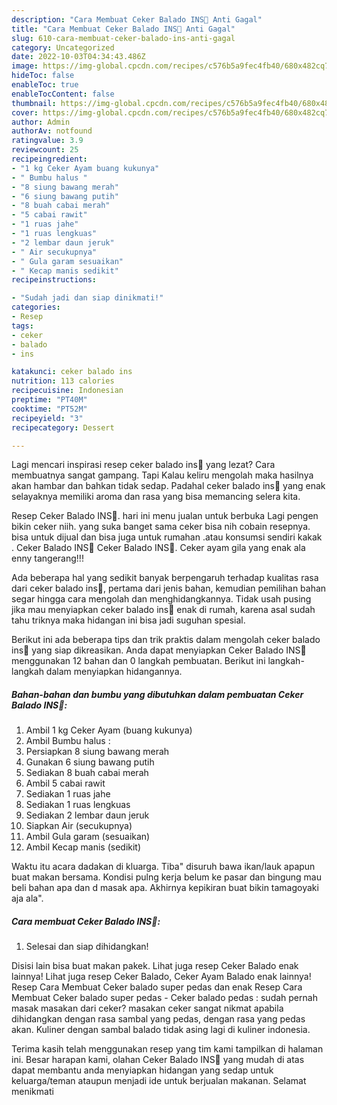 ```yaml
---
description: "Cara Membuat Ceker Balado INS🐾 Anti Gagal"
title: "Cara Membuat Ceker Balado INS🐾 Anti Gagal"
slug: 610-cara-membuat-ceker-balado-ins-anti-gagal
category: Uncategorized
date: 2022-10-03T04:34:43.486Z
image: https://img-global.cpcdn.com/recipes/c576b5a9fec4fb40/680x482cq70/ceker-balado-ins-foto-resep-utama.jpg
hideToc: false
enableToc: true
enableTocContent: false
thumbnail: https://img-global.cpcdn.com/recipes/c576b5a9fec4fb40/680x482cq70/ceker-balado-ins-foto-resep-utama.jpg
cover: https://img-global.cpcdn.com/recipes/c576b5a9fec4fb40/680x482cq70/ceker-balado-ins-foto-resep-utama.jpg
author: Admin
authorAv: notfound
ratingvalue: 3.9
reviewcount: 25
recipeingredient:
- "1 kg Ceker Ayam buang kukunya"
- " Bumbu halus "
- "8 siung bawang merah"
- "6 siung bawang putih"
- "8 buah cabai merah"
- "5 cabai rawit"
- "1 ruas jahe"
- "1 ruas lengkuas"
- "2 lembar daun jeruk"
- " Air secukupnya"
- " Gula garam sesuaikan"
- " Kecap manis sedikit"
recipeinstructions:

- "Sudah jadi dan siap dinikmati!"
categories:
- Resep
tags:
- ceker
- balado
- ins

katakunci: ceker balado ins 
nutrition: 113 calories
recipecuisine: Indonesian
preptime: "PT40M"
cooktime: "PT52M"
recipeyield: "3"
recipecategory: Dessert

---
```



Lagi mencari inspirasi resep ceker balado ins🐾 yang lezat? Cara membuatnya sangat gampang. Tapi Kalau keliru mengolah maka hasilnya akan hambar dan bahkan tidak sedap. Padahal ceker balado ins🐾 yang enak selayaknya memiliki aroma dan rasa yang bisa memancing selera kita.


Resep Ceker Balado INS🐾. hari ini menu jualan untuk berbuka Lagi pengen bikin ceker niih. yang suka banget sama ceker bisa nih cobain resepnya. bisa untuk dijual dan bisa juga untuk rumahan .atau konsumsi sendiri kakak . Ceker Balado INS🐾 Ceker Balado INS🐾. Ceker ayam gila yang enak ala enny tangerang!!!

Ada beberapa hal yang sedikit banyak berpengaruh terhadap kualitas rasa dari ceker balado ins🐾, pertama dari jenis bahan, kemudian pemilihan bahan segar hingga cara mengolah dan menghidangkannya. Tidak usah pusing jika mau menyiapkan ceker balado ins🐾 enak di rumah, karena asal sudah tahu triknya maka hidangan ini bisa jadi suguhan spesial.


Berikut ini ada beberapa tips dan trik praktis dalam mengolah ceker balado ins🐾 yang siap dikreasikan. Anda dapat menyiapkan Ceker Balado INS🐾 menggunakan 12 bahan dan 0 langkah pembuatan. Berikut ini langkah-langkah dalam menyiapkan hidangannya.

<!--inarticleads1-->

##### Bahan-bahan dan bumbu yang dibutuhkan dalam pembuatan Ceker Balado INS🐾:

1. Ambil 1 kg Ceker Ayam (buang kukunya)
1. Ambil  Bumbu halus :
1. Persiapkan 8 siung bawang merah
1. Gunakan 6 siung bawang putih
1. Sediakan 8 buah cabai merah
1. Ambil 5 cabai rawit
1. Sediakan 1 ruas jahe
1. Sediakan 1 ruas lengkuas
1. Sediakan 2 lembar daun jeruk
1. Siapkan  Air (secukupnya)
1. Ambil  Gula garam (sesuaikan)
1. Ambil  Kecap manis (sedikit)


Waktu itu acara dadakan di kluarga. Tiba&#34; disuruh bawa ikan/lauk apapun buat makan bersama. Kondisi pulng kerja belum ke pasar dan bingung mau beli bahan apa dan d masak apa. Akhirnya kepikiran buat bikin tamagoyaki aja ala&#34;. 

<!--inarticleads2-->

##### Cara membuat Ceker Balado INS🐾:


1. Selesai dan siap dihidangkan!

Disisi lain bisa buat makan pakek. Lihat juga resep Ceker Balado enak lainnya! Lihat juga resep Ceker Balado, Ceker Ayam Balado enak lainnya! Resep Cara Membuat Ceker balado super pedas dan enak Resep Cara Membuat Ceker balado super pedas - Ceker balado pedas : sudah pernah masak masakan dari ceker? masakan ceker sangat nikmat apabila dihidangkan dengan rasa sambal yang pedas, dengan rasa yang pedas akan. Kuliner dengan sambal balado tidak asing lagi di kuliner indonesia. 

Terima kasih telah menggunakan resep yang tim kami tampilkan di halaman ini. Besar harapan kami, olahan Ceker Balado INS🐾 yang mudah di atas dapat membantu anda menyiapkan hidangan yang sedap untuk keluarga/teman ataupun menjadi ide untuk berjualan makanan. Selamat menikmati
